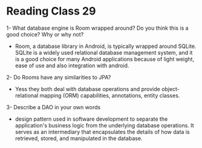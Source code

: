 # Reading Class 29

1- What database engine is Room wrapped around? Do you think this is a good choice? Why or why not?

- Room, a database library in Android, is typically wrapped around SQLite. SQLite is a widely used relational database management system, and it is a good choice for many Android applications because of light weight, ease of use and also integration with android.

2- Do Rooms have any similarities to JPA?

- Yess they both deal with database operations and provide object-relational mapping (ORM) capabilities, annotations, entity classes.

3- Describe a DAO in your own words

- design pattern used in software development to separate the application's business logic from the underlying database operations. It serves as an intermediary that encapsulates the details of how data is retrieved, stored, and manipulated in the database.
